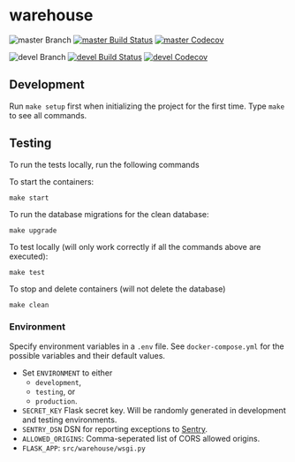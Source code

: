 # warehouse

![master Branch](https://img.shields.io/badge/branch-master-blue.svg)
[![master Build Status](https://travis-ci.org/DD-DeCaF/warehouse.svg?branch=master)](https://travis-ci.org/DD-DeCaF/warehouse)
[![master Codecov](https://codecov.io/gh/DD-DeCaF/warehouse/branch/master/graph/badge.svg)](https://codecov.io/gh/DD-DeCaF/warehouse/branch/master)

![devel Branch](https://img.shields.io/badge/branch-devel-blue.svg)
[![devel Build Status](https://travis-ci.org/DD-DeCaF/warehouse.svg?branch=devel)](https://travis-ci.org/DD-DeCaF/warehouse)
[![devel Codecov](https://codecov.io/gh/DD-DeCaF/warehouse/branch/devel/graph/badge.svg)](https://codecov.io/gh/DD-DeCaF/warehouse/branch/devel)


## Development

Run `make setup` first when initializing the project for the first time. Type
`make` to see all commands.

## Testing

To run the tests locally, run the following commands

To start the containers:
```
make start
```

To run the database migrations for the clean database:
```
make upgrade
```

To test locally (will only work correctly if all the commands above are executed):
```
make test
```

To stop and delete containers (will not delete the database)
```
make clean
```

### Environment

Specify environment variables in a `.env` file. See `docker-compose.yml` for the
possible variables and their default values.

* Set `ENVIRONMENT` to either
  * `development`,
  * `testing`, or
  * `production`.
* `SECRET_KEY` Flask secret key. Will be randomly generated in development and testing environments.
* `SENTRY_DSN` DSN for reporting exceptions to
  [Sentry](https://docs.sentry.io/clients/python/integrations/flask/).
* `ALLOWED_ORIGINS`: Comma-seperated list of CORS allowed origins.
* `FLASK_APP`: `src/warehouse/wsgi.py`
